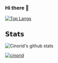 ### Hi there 👋
[![Top Langs](https://github-readme-stats.vercel.app/api/top-langs/?username=cinorid&layout=compact)](https://github.com/cinorid)


## 𝗦𝘁𝗮𝘁𝘀
![Cinorid's github stats](https://github-readme-stats.vercel.app/api?username=cinorid&show_icons=true&theme=dracula)

<a href="https://github.com/Cinorid?tab=repositories"><img src="https://github-profile-trophy.vercel.app/?username=cinorid&column=8&margin-w=15&margin-h=15" alt="cinorid"></a> 

<!--
**Cinorid/Cinorid** is a ✨ _special_ ✨ repository because its `README.md` (this file) appears on your GitHub profile.

Here are some ideas to get you started:

- 🔭 I’m currently working on ...
- 🌱 I’m currently learning ...
- 👯 I’m looking to collaborate on ...
- 🤔 I’m looking for help with ...
- 💬 Ask me about ...
- 📫 How to reach me: ...
- 😄 Pronouns: ...
- ⚡ Fun fact: ...
-->
